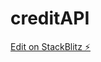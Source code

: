 # creditAPI

[Edit on StackBlitz ⚡️](https://stackblitz.com/edit/stackblitz-webcontainer-api-starter-qtww1c)